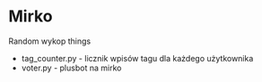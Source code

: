 # Mirko
Random wykop things

- tag_counter.py - licznik wpisów tagu dla każdego użytkownika
- voter.py - plusbot na mirko
